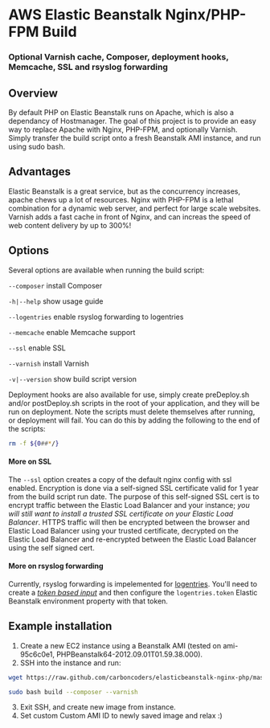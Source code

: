 # AWS Elastic Beanstalk Nginx/PHP-FPM Build
### Optional Varnish cache, Composer, deployment hooks, Memcache, SSL and rsyslog forwarding

## Overview

By default PHP on Elastic Beanstalk runs on Apache, which is also a dependancy of Hostmanager. The goal of this project is to provide an easy way to replace Apache with Nginx, PHP-FPM, and optionally Varnish. Simply transfer the build script onto a fresh Beanstalk AMI instance, and run using sudo bash.

## Advantages

Elastic Beanstalk is a great service, but as the concurrency increases, apache chews up a lot of resources. Nginx with PHP-FPM is a lethal combination for a dynamic web server, and perfect for large scale websites. Varnish adds a fast cache in front of Nginx, and can increas the speed of web content delivery by up to 300%!

## Options

Several options are available when running the build script:

`--composer` install Composer

`-h|--help` show usage guide

`--logentries` enable rsyslog forwarding to logentries

`--memcache` enable Memcache support

`--ssl` enable SSL

`--varnish` install Varnish

`-v|--version` show build script version

Deployment hooks are also available for use, simply create preDeploy.sh and/or postDeploy.sh scripts in the root of your application, and they will be run on deployment. Note the scripts must delete themselves after running, or deployment will fail. You can do this by adding the following to the end of the scripts:

```bash
rm -f ${0##*/}
```

#### More on SSL
The `--ssl` option creates a copy of the default nginx config with ssl enabled. Encryption is done via a self-signed SSL certificate valid for 1 year from the build script run date. The purpose of this self-signed SSL cert is to encrypt traffic between the Elastic Load Balancer and your instance; *you will still want to install a trusted SSL certificate on your Elastic Load Balancer*. HTTPS traffic will then be encrypted between the browser and Elastic Load Balancer using your trusted certificate, decrypted on the Elastic Load Balancer and re-encrypted between the Elastic Load Balancer using the self signed cert.

#### More on rsyslog forwarding
Currently, rsyslog forwarding is impelemented for [logentries](http://www.logentries.com). You'll need to create a [*token based input*](https://logentries.com/doc/input-token/) and then configure the `logentries.token` Elastic Beanstalk environment property with that token.

## Example installation

1. Create a new EC2 instance using a Beanstalk AMI (tested on ami-95c6c0e1, PHPBeanstalk64-2012.09.01T01.59.38.000).
2. SSH into the instance and run:

```bash
wget https://raw.github.com/carboncoders/elasticbeanstalk-nginx-php/master/build

sudo bash build --composer --varnish
```

3. Exit SSH, and create new image from instance.
4. Set custom Custom AMI ID to newly saved image and relax :)
